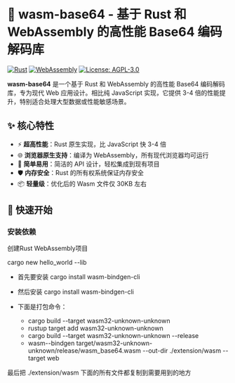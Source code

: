 # 🚀 wasm-base64 - 基于 Rust 和 WebAssembly 的高性能 Base64 编码解码库

[![Rust](https://img.shields.io/badge/Rust-1.70%2B-orange?logo=rust)](https://www.rust-lang.org/)
[![WebAssembly](https://img.shields.io/badge/WebAssembly-1.0-blue?logo=webassembly)](https://webassembly.org/)
[![License: AGPL-3.0](https://img.shields.io/badge/License-AGPL--3.0-green)](https://opensource.org/licenses/AGPL-3.0)

**wasm-base64** 是一个基于 Rust 和 WebAssembly 的高性能 Base64 编码解码库，专为现代 Web 应用设计。相比纯 JavaScript 实现，它提供 3-4 倍的性能提升，特别适合处理大型数据或性能敏感场景。

## ✨ 核心特性

- ⚡️ **超高性能**：Rust 原生实现，比 JavaScript 快 3-4 倍
- 🌐 **浏览器原生支持**：编译为 WebAssembly，所有现代浏览器均可运行
- 🔧 **简单易用**：简洁的 API 设计，轻松集成到现有项目
- 🛡️ **内存安全**：Rust 的所有权系统保证内存安全
- 📦 **轻量级**：优化后的 Wasm 文件仅 30KB 左右

## 🚦 快速开始

### 安装依赖
创建Rust WebAssembly项目

cargo new hello_world --lib


- 首先要安装 cargo install wasm-bindgen-cli
- 然后安装  cargo install wasm-bindgen-cli

- 下面是打包命令：
  - cargo build --target wasm32-unknown-unknown
  - rustup target add wasm32-unknown-unknown
  - cargo build --target wasm32-unknown-unknown --release
  - wasm--bindgen target/wasm32-unknown-unknown/release/wasm_base64.wasm --out-dir ./extension/wasm --target web

最后把 ./extension/wasm 下面的所有文件都复制到需要用到的地方

